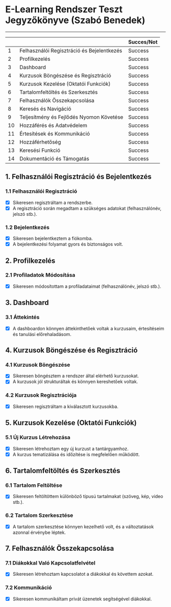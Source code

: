 # E-Learning Rendszer Teszt Jegyzőkönyve (Szabó Benedek)
---

|    |                                                  | Succes/Not |
|----|--------------------------------------------------|------------|
| 1  | Felhasználói Regisztráció és Bejelentkezés       | Success    |
| 2  | Profilkezelés                                    | Success    |
| 3  | Dashboard                                        | Success    |
| 4  | Kurzusok Böngészése és Regisztráció              | Success    |
| 5  | Kurzusok Kezelése (Oktatói Funkciók)             | Success    |
| 6  | Tartalomfeltöltés és Szerkesztés                 | Success    |
| 7  | Felhasználók Összekapcsolása                     | Success    |
| 8  | Keresés és Navigáció                             | Success    |
| 9  | Teljesítmény és Fejlődés Nyomon Követése         | Success    |
| 10 | Hozzáférés és Adatvédelem                        | Success    |
| 11 | Értesítések és Kommunikáció                      | Success    |
| 12 | Hozzáférhetőség                                  | Success    |
| 13 | Keresési Funkció                                 | Success    |
| 14 | Dokumentáció és Támogatás                        | Success    |

## 1. Felhasználói Regisztráció és Bejelentkezés

### 1.1 Felhasználói Regisztráció

- [x] Sikeresen regisztráltam a rendszerbe.
- [x] A regisztráció során megadtam a szükséges adatokat (felhasználónév, jelszó stb.).

### 1.2 Bejelentkezés

- [x] Sikeresen bejelentkeztem a fiókomba.
- [x] A bejelentkezési folyamat gyors és biztonságos volt.

## 2. Profilkezelés

### 2.1 Profiladatok Módosítása

- [x] Sikeresen módosítottam a profiladataimat (felhasználónév, jelszó stb.).

## 3. Dashboard

### 3.1 Áttekintés

- [x] A dashboardon könnyen áttekinthetőek voltak a kurzusaim, értesítéseim és tanulási előrehaladásom.

## 4. Kurzusok Böngészése és Regisztráció

### 4.1 Kurzusok Böngészése

- [x] Sikeresen böngésztem a rendszer által elérhető kurzusokat.
- [x] A kurzusok jól strukturáltak és könnyen kereshetőek voltak.

### 4.2 Kurzusok Regisztrációja

- [x] Sikeresen regisztráltam a kiválasztott kurzusokba.

## 5. Kurzusok Kezelése (Oktatói Funkciók)

### 5.1 Új Kurzus Létrehozása

- [x] Sikeresen létrehoztam egy új kurzust a tantárgyamhoz.
- [x] A kurzus tematizálása és időzítése is megfelelően működött.

## 6. Tartalomfeltöltés és Szerkesztés

### 6.1 Tartalom Feltöltése

- [x] Sikeresen feltöltöttem különböző típusú tartalmakat (szöveg, kép, video stb.).

### 6.2 Tartalom Szerkesztése

- [x] A tartalom szerkesztése könnyen kezelhető volt, és a változtatások azonnal érvénybe léptek.

## 7. Felhasználók Összekapcsolása

### 7.1 Diákokkal Való Kapcsolatfelvétel

- [x] Sikeresen létrehoztam kapcsolatot a diákokkal és követtem azokat.

### 7.2 Kommunikáció

- [x] Sikeresen kommunikáltam privát üzenetek segítségével diákokkal.



